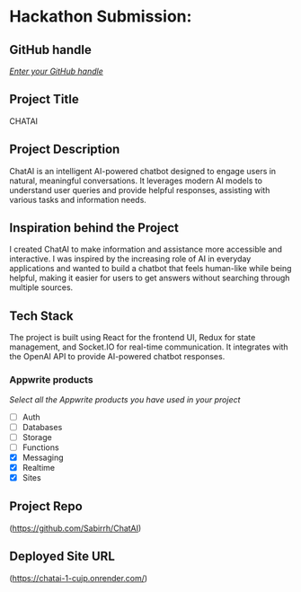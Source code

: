 # Hackathon Submission: <CHATAI>

## GitHub handle

[_Enter your GitHub handle_](https://github.com/Sabirrh/)

<!--
@adityaoberai
-->

## Project Title

CHATAI

<!--
CodeCapture -->

## Project Description

ChatAI is an intelligent AI-powered chatbot designed to engage users in natural, meaningful conversations. It leverages modern AI models to understand user queries and provide helpful responses, assisting with various tasks and information needs.

## Inspiration behind the Project

I created ChatAI to make information and assistance more accessible and interactive. I was inspired by the increasing role of AI in everyday applications and wanted to build a chatbot that feels human-like while being helpful, making it easier for users to get answers without searching through multiple sources.


## Tech Stack

The project is built using React for the frontend UI, Redux for state management, and Socket.IO for real-time communication. It integrates with the OpenAI API to provide AI-powered chatbot responses.

### Appwrite products

_Select all the Appwrite products you have used in your project_



- [ ] Auth
- [ ] Databases
- [ ] Storage
- [ ] Functions
- [x] Messaging
- [x] Realtime
- [x] Sites

## Project Repo

(https://github.com/Sabirrh/ChatAI)


## Deployed Site URL
(https://chatai-1-cujp.onrender.com/)

